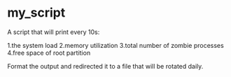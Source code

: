 # my_script
A script that will print every 10s:

1.the system load
2.memory utilization
3.total number of zombie processes
4.free space of root partition

Format the output and redirected it to a file that will be rotated daily.
